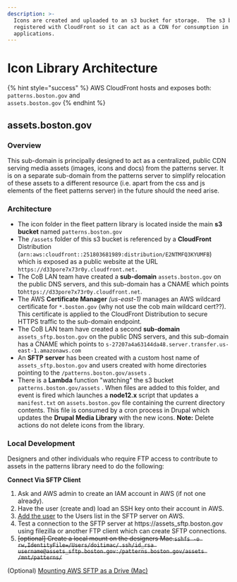 ```yaml
---
description: >-
  Icons are created and uploaded to an s3 bucket for storage.  The s3 bucket is
  registered with CloudFront so it can act as a CDN for consumption in web
  applications.
---
```


# Icon Library Architecture

{% hint style="success" %}
AWS CloudFront hosts and exposes both:  
`patterns.boston.gov` and  
`assets.boston.gov`
{% endhint %}

## assets.boston.gov

### Overview

This sub-domain is principally designed to act as a centralized, public CDN serving media assets \(images, icons and docs\) from the patterns server.  It is on a separate sub-domain from the patterns server to simplify relocation of these assets to a different resource \(i.e. apart from the css and js elements of the fleet patterns server\) in the future should the need arise.

### Architecture

* The icon folder in the fleet pattern library is located inside the main  **s3 bucket** named `patterns.boston.gov`
* The `/assets` folder of this s3 bucket is referenced by a **CloudFront** Distribution \(`arn:aws:cloudfront::251803681989:distribution/E2NTMFQ3KYUMFB`\) which is exposed as a public website at the URL `https://d33pore7x73r0y.cloudfront.net.`  
* The CoB LAN team have created a **sub-domain** `assets.boston.gov` on the public DNS servers, and this sub-domain has a CNAME which points to`https://d33pore7x73r0y.cloudfront.net`. 
* The AWS **Certificate Manager** _\(us-east-1\)_ manages an AWS wildcard certificate for `*.boston.gov` \(why not use the cob main wildcard cert??\).  This certificate is applied to the CloudFront Distribution to secure HTTPS traffic to the sub-domain endpoint.
* The CoB LAN team have created a second **sub-domain** `assets_sftp.boston.gov` on the public DNS servers, and this sub-domain has a CNAME which points to `s-27207a4a63144da48.server.transfer.us-east-1.amazonaws.com`
* An **SFTP** **server** has been created with a custom host name of `assets_sftp.boston.gov` and users created with home directories pointing to the `/patterns.boston.gov/assets` .
* There is a **Lambda** function "watching" the s3 bucket `patterns.boston.gov/assets` . When files are added to this folder, and event is fired which launches a **node12.x** script that updates a `manifest.txt` on `assets.boston.gov` file containing the current directory contents.  This file is consumed by a cron process in Drupal which updates the **Drupal Media Library** with the new icons. **Note:** Delete actions do not delete icons from the library.

### Local Development

Designers and other individuals who require FTP access to contribute to assets in the patterns library need to do the following:

**Connect Via SFTP Client**

1. Ask and AWS admin to create an IAM account in AWS \(if not one already\).
2. Have the user \(create and\) load an SSH key onto their account in AWS.
3. [Add the user](https://console.aws.amazon.com/transfer/home?region=us-east-1#/servers/s-27207a4a63144da48) to the Users list in the SFTP server on AWS.
4. Test a connection to the SFTP server at https://assets\_sftp.boston.gov using filezilla or another FTP client which can create SFTP connections.
5. ~~\[optional\] Create a local mount on the designers Mac.`sshfs -o rw,IdentityFile=/Users/doitimac/.ssh/id_rsa username@assets_sftp.boston.gov:/patterns.boston.gov/assets /mnt/patterns/`~~

\(Optional\) [Mounting AWS SFTP as a Drive \(Mac\)](../../guides/amazon-web-services/mounting-aws-sftp-as-a-drive-mac.md)







